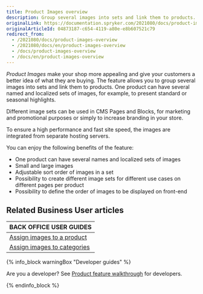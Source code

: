 ```yaml
---
title: Product Images overview
description: Group several images into sets and link them to products. One product can have several named and localized sets of images.
originalLink: https://documentation.spryker.com/2021080/docs/product-images-overview
originalArticleId: 04873187-c654-4119-a80e-e8b607521c79
redirect_from:
  - /2021080/docs/product-images-overview
  - /2021080/docs/en/product-images-overview
  - /docs/product-images-overview
  - /docs/en/product-images-overview
---
```


*Product Images* make your shop more appealing and give your customers a better idea of what they are buying. The feature allows you to group several images into sets and link them to products. One product can have several named and localized sets of images, for example, to present standard or seasonal highlights.

Different image sets can be used in CMS Pages and Blocks, for marketing and promotional purposes or simply to increase branding in your store.

To ensure a high performance and fast site speed, the images are integrated from separate hosting servers.

You can enjoy the following benefits of the feature:

* One product can have several names and localized sets of images
* Small and large images
* Adjustable sort order of images in a set
* Possibility to create different image sets for different use cases on different pages per product
* Possibility to define the order of images to be displayed on front-end

## Related Business User articles

|BACK OFFICE USER GUIDES|
|---|
| [Assign images to a product](/docs/scos/user/back-office-user-guides/{{page.version}}/catalog/products/abstract-products/creating-abstract-products-and-product-bundles.html#adding-images) |
| [Assign images to categories](/docs/scos/user/back-office-user-guides/{{page.version}}/catalog/category/creating-categories.html) |

{% info_block warningBox "Developer guides" %}

Are you a developer? See [Product feature walkthrough](/docs/scos/dev/feature-walkthroughs/{{page.version}}/product-feature-walkthrough.html) for developers.

{% endinfo_block %}
